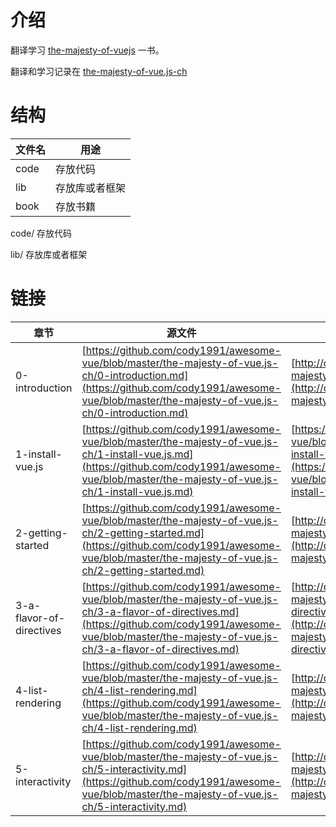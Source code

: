 # 介绍

翻译学习 [the-majesty-of-vuejs](https://leanpub.com/vuejs) 一书。 

翻译和学习记录在 [the-majesty-of-vue.js-ch](https://github.com/cody1991/awesome-vue/tree/master/the-majesty-of-vue.js-ch)

# 结构

文件名 | 用途
---| ---
code | 存放代码
lib | 存放库或者框架
book | 存放书籍

code/ 存放代码

lib/ 存放库或者框架

# 链接

章节 | 源文件 | 博客地址 | 代码
-----|-----|----|-----
0-introduction | [https://github.com/cody1991/awesome-vue/blob/master/the-majesty-of-vue.js-ch/0-introduction.md](https://github.com/cody1991/awesome-vue/blob/master/the-majesty-of-vue.js-ch/0-introduction.md) | [http://cody1991.github.io/vue/2016/08/11/the-majesty-of-vue.js-0-introduction.html](http://cody1991.github.io/vue/2016/08/11/the-majesty-of-vue.js-0-introduction.html) | 无
1-install-vue.js | [https://github.com/cody1991/awesome-vue/blob/master/the-majesty-of-vue.js-ch/1-install-vue.js.md](https://github.com/cody1991/awesome-vue/blob/master/the-majesty-of-vue.js-ch/1-install-vue.js.md) | [https://github.com/cody1991/awesome-vue/blob/master/the-majesty-of-vue.js-ch/1-install-vue.js.md](https://github.com/cody1991/awesome-vue/blob/master/the-majesty-of-vue.js-ch/1-install-vue.js.md) | [http://cody1991.github.io/vue/2016/08/11/the-majesty-of-vue.js-1-install-vue.js.html](http://cody1991.github.io/vue/2016/08/11/the-majesty-of-vue.js-1-install-vue.js.html) | 无
2-getting-started | [https://github.com/cody1991/awesome-vue/blob/master/the-majesty-of-vue.js-ch/2-getting-started.md](https://github.com/cody1991/awesome-vue/blob/master/the-majesty-of-vue.js-ch/2-getting-started.md) | [http://cody1991.github.io/vue/2016/08/11/the-majesty-of-vue.js-2-getting-started.html](http://cody1991.github.io/vue/2016/08/11/the-majesty-of-vue.js-2-getting-started.html) | [https://github.com/cody1991/awesome-vue/tree/master/the-majesty-of-vue.js-ch/code/2-getting-started](https://github.com/cody1991/awesome-vue/tree/master/the-majesty-of-vue.js-ch/code/2-getting-started)
3-a-flavor-of-directives | [https://github.com/cody1991/awesome-vue/blob/master/the-majesty-of-vue.js-ch/3-a-flavor-of-directives.md](https://github.com/cody1991/awesome-vue/blob/master/the-majesty-of-vue.js-ch/3-a-flavor-of-directives.md) | [http://cody1991.github.io/vue/2016/08/12/the-majesty-of-vue.js-3-a-flavor-of-directives.html](http://cody1991.github.io/vue/2016/08/12/the-majesty-of-vue.js-3-a-flavor-of-directives.html) |  [https://github.com/cody1991/awesome-vue/tree/master/the-majesty-of-vue.js-ch/code/3-a-flavor-of-directives](https://github.com/cody1991/awesome-vue/tree/master/the-majesty-of-vue.js-ch/code/3-a-flavor-of-directives)
4-list-rendering | [https://github.com/cody1991/awesome-vue/blob/master/the-majesty-of-vue.js-ch/4-list-rendering.md](https://github.com/cody1991/awesome-vue/blob/master/the-majesty-of-vue.js-ch/4-list-rendering.md) | [http://cody1991.github.io/vue/2016/08/15/the-majesty-of-vue.js-4-list-rendering.html](http://cody1991.github.io/vue/2016/08/15/the-majesty-of-vue.js-4-list-rendering.html) | [https://github.com/cody1991/awesome-vue/tree/master/the-majesty-of-vue.js-ch/code/4-list-rendering](https://github.com/cody1991/awesome-vue/tree/master/the-majesty-of-vue.js-ch/code/4-list-rendering)
5-interactivity | [https://github.com/cody1991/awesome-vue/blob/master/the-majesty-of-vue.js-ch/5-interactivity.md](https://github.com/cody1991/awesome-vue/blob/master/the-majesty-of-vue.js-ch/5-interactivity.md) | [http://cody1991.github.io/vue/2016/08/17/the-majesty-of-vue.js-5-interactivity.html](http://cody1991.github.io/vue/2016/08/17/the-majesty-of-vue.js-5-interactivity.html) | [https://github.com/cody1991/awesome-vue/tree/master/the-majesty-of-vue.js-ch/code/5-interactivity](https://github.com/cody1991/awesome-vue/tree/master/the-majesty-of-vue.js-ch/code/5-interactivity)
